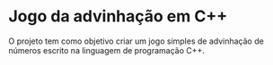 # Jogo da advinhação em C++
O projeto tem como objetivo criar um jogo simples de advinhação de números escrito na linguagem de programação C++.

